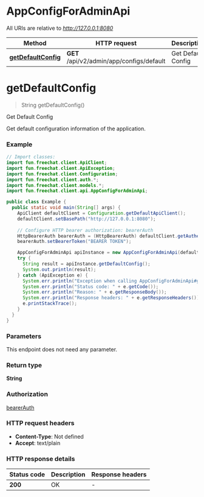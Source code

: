 # AppConfigForAdminApi

All URIs are relative to *http://127.0.0.1:8080*

| Method | HTTP request | Description |
|------------- | ------------- | -------------|
| [**getDefaultConfig**](AppConfigForAdminApi.md#getDefaultConfig) | **GET** /api/v2/admin/app/configs/default | Get Default Config |


<a id="getDefaultConfig"></a>
# **getDefaultConfig**
> String getDefaultConfig()

Get Default Config

Get default configuration information of the application.

### Example
```java
// Import classes:
import fun.freechat.client.ApiClient;
import fun.freechat.client.ApiException;
import fun.freechat.client.Configuration;
import fun.freechat.client.auth.*;
import fun.freechat.client.models.*;
import fun.freechat.client.api.AppConfigForAdminApi;

public class Example {
  public static void main(String[] args) {
    ApiClient defaultClient = Configuration.getDefaultApiClient();
    defaultClient.setBasePath("http://127.0.0.1:8080");
    
    // Configure HTTP bearer authorization: bearerAuth
    HttpBearerAuth bearerAuth = (HttpBearerAuth) defaultClient.getAuthentication("bearerAuth");
    bearerAuth.setBearerToken("BEARER TOKEN");

    AppConfigForAdminApi apiInstance = new AppConfigForAdminApi(defaultClient);
    try {
      String result = apiInstance.getDefaultConfig();
      System.out.println(result);
    } catch (ApiException e) {
      System.err.println("Exception when calling AppConfigForAdminApi#getDefaultConfig");
      System.err.println("Status code: " + e.getCode());
      System.err.println("Reason: " + e.getResponseBody());
      System.err.println("Response headers: " + e.getResponseHeaders());
      e.printStackTrace();
    }
  }
}
```

### Parameters
This endpoint does not need any parameter.

### Return type

**String**

### Authorization

[bearerAuth](../README.md#bearerAuth)

### HTTP request headers

 - **Content-Type**: Not defined
 - **Accept**: text/plain

### HTTP response details
| Status code | Description | Response headers |
|-------------|-------------|------------------|
| **200** | OK |  -  |

